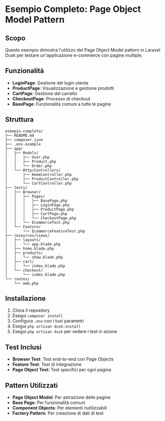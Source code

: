 # Esempio Completo: Page Object Model Pattern

## Scopo

Questo esempio dimostra l'utilizzo del Page Object Model pattern in Laravel Dusk per testare un'applicazione e-commerce con pagine multiple.

## Funzionalità

- **LoginPage**: Gestione del login utente
- **ProductPage**: Visualizzazione e gestione prodotti
- **CartPage**: Gestione del carrello
- **CheckoutPage**: Processo di checkout
- **BasePage**: Funzionalità comuni a tutte le pagine

## Struttura

```
esempio-completo/
├── README.md
├── composer.json
├── .env.example
├── app/
│   ├── Models/
│   │   ├── User.php
│   │   ├── Product.php
│   │   └── Order.php
│   └── Http/Controllers/
│       ├── HomeController.php
│       ├── ProductController.php
│       └── CartController.php
├── tests/
│   ├── Browser/
│   │   ├── Pages/
│   │   │   ├── BasePage.php
│   │   │   ├── LoginPage.php
│   │   │   ├── ProductPage.php
│   │   │   ├── CartPage.php
│   │   │   └── CheckoutPage.php
│   │   └── EcommerceTest.php
│   └── Feature/
│       └── EcommerceFeatureTest.php
├── resources/views/
│   ├── layouts/
│   │   └── app.blade.php
│   ├── home.blade.php
│   ├── products/
│   │   └── show.blade.php
│   ├── cart/
│   │   └── index.blade.php
│   └── checkout/
│       └── index.blade.php
└── routes/
    └── web.php
```

## Installazione

1. Clona il repository
2. Esegui `composer install`
3. Configura `.env` con i tuoi parametri
4. Esegui `php artisan dusk:install`
5. Esegui `php artisan dusk` per vedere i test in azione

## Test Inclusi

- **Browser Test**: Test end-to-end con Page Objects
- **Feature Test**: Test di integrazione
- **Page Object Test**: Test specifici per ogni pagina

## Pattern Utilizzati

- **Page Object Model**: Per astrazione delle pagine
- **Base Page**: Per funzionalità comuni
- **Component Objects**: Per elementi riutilizzabili
- **Factory Pattern**: Per creazione di dati di test
